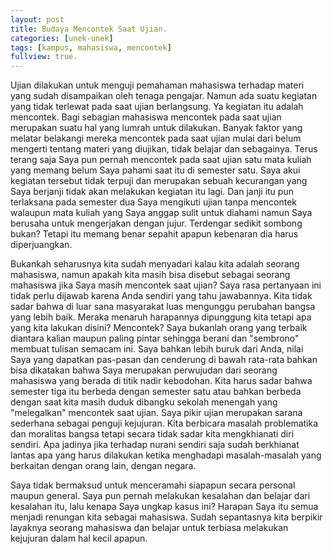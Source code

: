 ```yaml
---
layout: post
title: Budaya Mencontek Saat Ujian.
categories: [unek-unek]
tags: [kampus, mahasiswa, mencontek]
fullview: true.
---
```


Ujian dilakukan untuk menguji pemahaman mahasiswa terhadap materi yang sudah disampaikan oleh tenaga pengajar. Namun ada suatu kegiatan yang tidak terlewat pada saat ujian berlangsung. Ya kegiatan itu adalah mencontek. Bagi sebagian mahasiswa mencontek pada saat ujian merupakan suatu hal yang lumrah untuk dilakukan. Banyak faktor yang melatar belakangi mereka mencontek pada saat ujian mulai dari belum mengerti tentang materi yang diujikan, tidak belajar dan sebagainya. Terus terang saja Saya pun pernah mencontek pada saat ujian satu mata kuliah yang memang belum Saya pahami saat itu di semester satu. Saya akui kegiatan tersebut tidak terpuji dan merupakan sebuah kecurangan yang Saya berjanji tidak akan melakukan kegiatan itu lagi. Dan janji itu pun terlaksana pada semester dua Saya mengikuti ujian tanpa mencontek walaupun mata kuliah yang Saya anggap sulit untuk diahami namun Saya berusaha untuk mengerjakan dengan jujur. Terdengar sedikit sombong bukan? Tetapi itu memang benar sepahit apapun kebenaran dia harus diperjuangkan.

Bukankah seharusnya kita sudah menyadari kalau kita adalah seorang mahasiswa, namun apakah kita masih bisa disebut sebagai seorang mahasiswa jika Saya masih mencontek saat ujian? Saya rasa pertanyaan ini tidak perlu dijawab karena Anda sendiri yang tahu jawabannya. Kita tidak sadar bahwa di luar sana masyarakat luas mengunggu perubahan bangsa yang lebih baik. Meraka menaruh harapannya dipunggung kita tetapi apa yang kita lakukan disini? Mencontek? Saya bukanlah orang yang terbaik diantara kalian maupun paling pintar sehingga berani dan "sembrono" membuat tulisan semacam ini. Saya bahkan lebih buruk dari Anda, nilai Saya yang dapatkan pas-pasan dan cenderung di bawah rata-rata bahkan bisa dikatakan bahwa Saya merupakan perwujudan dari seorang mahasiswa yang berada di titik nadir kebodohan. Kita harus sadar bahwa semester tiga itu berbeda dengan semester satu atau bahkan berbeda dengan saat kita masih duduk dibangku sekolah menengah yang "melegalkan" mencontek saat ujian. Saya pikir ujian merupakan sarana sederhana sebagai penguji kejujuran. Kita berbicara masalah problematika dan moralitas bangsa tetapi secara tidak sadar kita mengkhianati diri sendiri. Apa jadinya jika terhadap nurani sendiri saja sudah berkhianat lantas apa yang harus dilakukan ketika menghadapi masalah-masalah yang berkaitan dengan orang lain, dengan negara.

Saya tidak bermaksud untuk menceramahi siapapun secara personal maupun general. Saya pun pernah melakukan kesalahan dan belajar dari kesalahan itu, lalu kenapa Saya ungkap kasus ini? Harapan Saya itu semua menjadi renungan kita sebagai mahasiswa. Sudah sepantasnya kita berpikir layaknya seorang mahasiswa dan belajar untuk terbiasa melakukan kejujuran dalam hal kecil apapun. 
